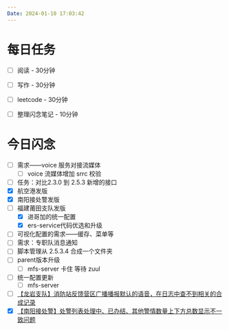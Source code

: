 ```yaml
---
Date: 2024-01-10 17:03:42
---
```


# 每日任务
- [ ] 阅读 - 30分钟
- [ ] 写作 - 30分钟
- [ ] leetcode - 30分钟
- [ ] 整理闪念笔记 - 10分钟


# 今日闪念
- [ ] 需求——voice 服务对接流媒体
	- [ ] voice 流媒体增加 srrc 校验
- [ ] 任务：对比2.3.0 到 2.5.3 新增的接口
- [x] 航空港发版
- [x] 南阳接处警发版
- [ ] 福建莆田支队发版
	- [x] 进哥加的统一配置
	- [x] ers-service代码优选和升级
- [ ] 可视化配置的需求——缓存、菜单等
- [ ] 需求：专职队消息通知
- [ ]  脚本管理从 2.5.3.4 合成一个文件夹
- [ ] parent版本升级
	- [ ] mfs-server 卡住 等待 zuul
- [ ] 统一配置更新
	- [ ] mfs-server
- [ ] [【龙岩支队】消防站反馈营区广播播报默认的语音，在日志中查不到相关的合成记录](https://www.tapd.cn/43156223/bugtrace/bugs/view?bug_id=1143156223001761806)
- [x] [【南阳接处警】处警列表处理中、已办结、其他警情数量上下方总数显示不一致问题](https://www.tapd.cn/43156223/bugtrace/bugs/view?bug_id=1143156223001762569&from=wxnotification&corpid=wxe20e1a873ad6ccc1&agentid=1000007&jump_count=1)